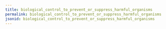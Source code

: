 ```yaml
---
title: biological_control_to_prevent_or_suppress_harmful_organisms
permalink: biological_control_to_prevent_or_suppress_harmful_organisms.html
jsonid: biological_control_to_prevent_or_suppress_harmful_organisms
---
```

